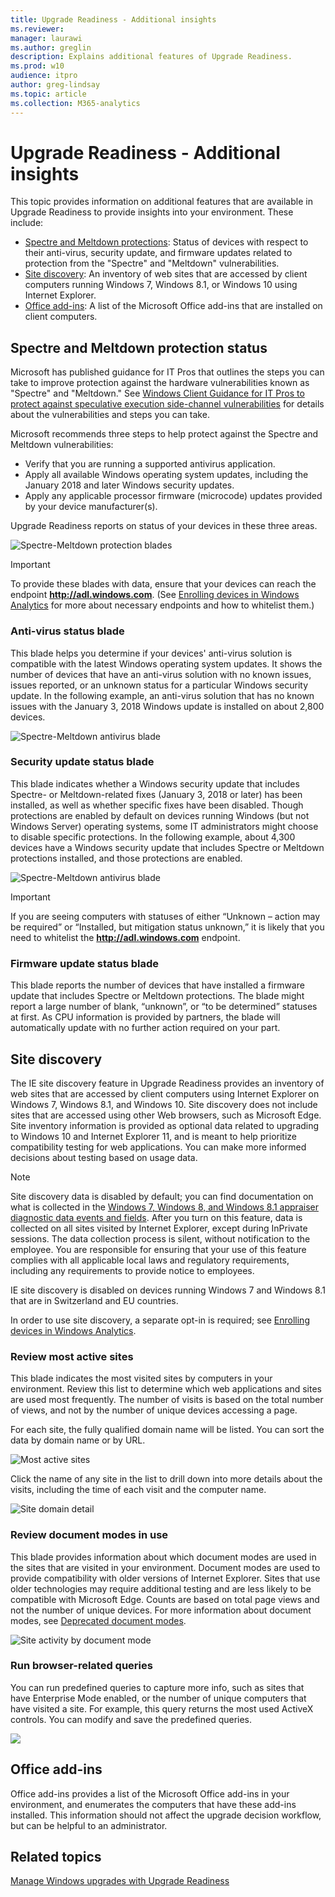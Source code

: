 ```yaml
---
title: Upgrade Readiness - Additional insights
ms.reviewer: 
manager: laurawi
ms.author: greglin
description: Explains additional features of Upgrade Readiness.
ms.prod: w10
audience: itproauthor: greg-lindsay
ms.topic: article
ms.collection: M365-analytics
---
```


# Upgrade Readiness - Additional insights

This topic provides information on additional features that are available in Upgrade Readiness to provide insights into your environment. These include:

- [Spectre and Meltdown protections](#spectre-and-meltdown-protection-status): Status of devices with respect to their anti-virus, security update, and firmware updates related to protection from the "Spectre" and "Meltdown" vulnerabilities.
- [Site discovery](#site-discovery): An inventory of web sites that are accessed by client computers running Windows 7, Windows 8.1, or Windows 10 using Internet Explorer.
- [Office add-ins](#office-add-ins): A list of the Microsoft Office add-ins that are installed on client computers.

## Spectre and Meltdown protection status
Microsoft has published guidance for IT Pros that outlines the steps you can take to improve protection against the hardware vulnerabilities known as "Spectre" and "Meltdown." See [Windows Client Guidance for IT Pros to protect against speculative execution side-channel vulnerabilities](https://go.microsoft.com/fwlink/?linkid=867468) for details about the vulnerabilities and steps you can take.
 
Microsoft recommends three steps to help protect against the Spectre and Meltdown vulnerabilities:
- Verify that you are running a supported antivirus application.
- Apply all available Windows operating system updates, including the January 2018 and later Windows security updates.
- Apply any applicable processor firmware (microcode) updates provided by your device manufacturer(s).
 
Upgrade Readiness reports on status of your devices in these three areas.

![Spectre-Meltdown protection blades](../images/spectre-meltdown-prod-closeup.png)

>[!IMPORTANT]
>To provide these blades with data, ensure that your devices can reach the endpoint **http://adl.windows.com**. (See [Enrolling devices in Windows Analytics](https://docs.microsoft.com/windows/deployment/update/windows-analytics-get-started) for more about necessary endpoints and how to whitelist them.)

### Anti-virus status blade
This blade helps you determine if your devices' anti-virus solution is compatible with the latest Windows operating system updates. It shows the number of devices that have an anti-virus solution with no known issues, issues reported, or an unknown status for a particular Windows security update. In the following example, an anti-virus solution that has no known issues with the January 3, 2018 Windows update is installed on about 2,800 devices.

![Spectre-Meltdown antivirus blade](../images/AV-status-by-computer.png)

### Security update status blade
This blade indicates whether a Windows security update that includes Spectre- or Meltdown-related fixes (January 3, 2018 or later) has been installed, as well as whether specific fixes have been disabled. Though protections are enabled by default on devices running Windows (but not Windows Server) operating systems, some IT administrators might choose to disable specific protections. In the following example, about 4,300 devices have a Windows security update that includes Spectre or Meltdown protections installed, and those protections are enabled.

![Spectre-Meltdown antivirus blade](../images/win-security-update-status-by-computer.png)

>[!IMPORTANT]
>If you are seeing computers with statuses of either “Unknown – action may be required” or “Installed, but mitigation status unknown,” it is likely that you need to whitelist the **http://adl.windows.com** endpoint.

### Firmware update status blade
This blade reports the number of devices that have installed a firmware update that includes Spectre or Meltdown protections. The blade might report a large number of blank, “unknown”, or “to be determined” statuses at first. As CPU information is provided by partners, the blade will automatically update with no further action required on your part.




## Site discovery

The IE site discovery feature in Upgrade Readiness provides an inventory of web sites that are accessed by client computers using Internet Explorer on Windows 7, Windows 8.1, and Windows 10. Site discovery does not include sites that are accessed using other Web browsers, such as Microsoft Edge. Site inventory information is provided as optional data related to upgrading to Windows 10 and Internet Explorer 11, and is meant to help prioritize compatibility testing for web applications. You can make more informed decisions about testing based on usage data.

> [!NOTE]
> Site discovery data is disabled by default; you can find documentation on what is collected in the [Windows 7, Windows 8, and Windows 8.1 appraiser diagnostic data events and fields](https://go.microsoft.com/fwlink/?LinkID=822965). After you turn on this feature, data is collected on all sites visited by Internet Explorer, except during InPrivate sessions. The data collection process is silent, without notification to the employee. You are responsible for ensuring that your use of this feature complies with all applicable local laws and regulatory requirements, including any requirements to provide notice to employees.
> 
> IE site discovery is disabled on devices running Windows 7 and Windows 8.1 that are in Switzerland and EU countries.

In order to use site discovery, a separate opt-in is required; see [Enrolling devices in Windows Analytics](https://docs.microsoft.com/windows/deployment/update/windows-analytics-get-started).

### Review most active sites

This blade indicates the most visited sites by computers in your environment. Review this list to determine which web applications and sites are used most frequently. The number of visits is based on the total number of views, and not by the number of unique devices accessing a page.

For each site, the fully qualified domain name will be listed. You can sort the data by domain name or by URL. 

![Most active sites](../images/upgrade-analytics-most-active-sites.png) 

Click the name of any site in the list to drill down into more details about the visits, including the time of each visit and the computer name. 

![Site domain detail](../images/upgrade-analytics-site-domain-detail.png)

### Review document modes in use 

This blade provides information about which document modes are used in the sites that are visited in your environment. Document modes are used to provide compatibility with older versions of Internet Explorer. Sites that use older technologies may require additional testing and are less likely to be compatible with Microsoft Edge. Counts are based on total page views and not the number of unique devices. For more information about document modes, see [Deprecated document modes](https://technet.microsoft.com/itpro/internet-explorer/ie11-deploy-guide/deprecated-document-modes).

![Site activity by document mode](../images/upgrade-analytics-site-activity-by-doc-mode.png)

### Run browser-related queries 

You can run predefined queries to capture more info, such as sites that have Enterprise Mode enabled, or the number of unique computers that have visited a site. For example, this query returns the most used ActiveX controls. You can modify and save the predefined queries. 

![](../images/upgrade-analytics-query-activex-name.png)

## Office add-ins

Office add-ins provides a list of the Microsoft Office add-ins in your environment, and enumerates the computers that have these add-ins installed.  This information should not affect the upgrade decision workflow, but can be helpful to an administrator.

## Related topics

[Manage Windows upgrades with Upgrade Readiness](manage-windows-upgrades-with-upgrade-readiness.md)
